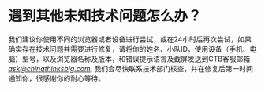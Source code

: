 # 遇到其他未知技术问题怎么办？

我们建议你使用不同的浏览器或者设备进行尝试，或在24小时后再次尝试，如果确实存在技术问题并需要进行修复，请将你的姓名、小队ID，使用设备（手机、电脑）型号，以及浏览器名称及版本，和错误提示语言及截屏发送到CTB客服邮箱[_ask@chinathinksbig.com_](mailto:ask@chinathinksbig.com), 我们会尽快联系技术部门核查，并在修复后第一时间通知你，很感谢你的耐心等待。

